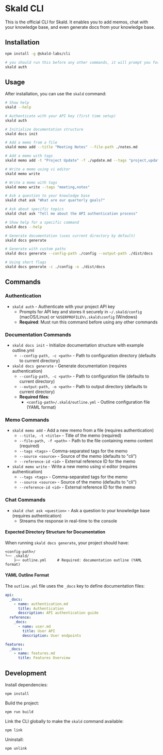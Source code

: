 # Skald CLI

This is the official CLI for Skald. It enables you to add memos, chat with your knowledge base, and even generate docs from your knowledge base.

## Installation

```bash
npm install -g @skald-labs/cli

# you should run this before any other commands, it will prompt you for an API key
skald auth
```


## Usage

After installation, you can use the `skald` command:

```bash
# Show help
skald --help

# Authenticate with your API key (first time setup)
skald auth

# Initialize documentation structure
skald docs init

# Add a memo from a file
skald memo add --title "Meeting Notes" --file-path ./notes.md

# Add a memo with tags
skald memo add -t "Project Update" -f ./update.md --tags "project,update"

# Write a memo using vi editor
skald memo write

# Write a memo with tags
skald memo write --tags "meeting,notes"

# Ask a question to your knowledge base
skald chat ask "What are our quarterly goals?"

# Ask about specific topics
skald chat ask "Tell me about the API authentication process"

# Show help for a specific command
skald docs --help

# Generate documentation (uses current directory by default)
skald docs generate

# Generate with custom paths
skald docs generate --config-path ./config --output-path ./dist/docs

# Using short flags
skald docs generate -c ./config -o ./dist/docs
```

## Commands

### Authentication
- `skald auth` - Authenticate with your project API key
  - Prompts for API key and stores it securely in `~/.skald/config` (macOS/Linux) or `%USERPROFILE%\.skald\config` (Windows)
  - **Required**: Must run this command before using any other commands

### Documentation Commands
- `skald docs init` - Initialize documentation structure with example outline.yml
  - `--config-path, -c <path>` - Path to configuration directory (defaults to current directory)
- `skald docs generate` - Generate documentation (requires authentication)
  - `--config-path, -c <path>` - Path to configuration file (defaults to current directory)
  - `--output-path, -o <path>` - Path to output directory (defaults to current directory)
  - **Required files**:
    - `<config-path>/.skald/outline.yml` - Outline configuration file (YAML format)

### Memo Commands
- `skald memo add` - Add a new memo from a file (requires authentication)
  - `--title, -t <title>` - Title of the memo (required)
  - `--file-path, -f <path>` - Path to the file containing memo content (required)
  - `--tags <tags>` - Comma-separated tags for the memo
  - `--source <source>` - Source of the memo (defaults to "cli")
  - `--reference-id <id>` - External reference ID for the memo
- `skald memo write` - Write a new memo using vi editor (requires authentication)
  - `--tags <tags>` - Comma-separated tags for the memo
  - `--source <source>` - Source of the memo (defaults to "cli")
  - `--reference-id <id>` - External reference ID for the memo

### Chat Commands
- `skald chat ask <question>` - Ask a question to your knowledge base (requires authentication)
  - Streams the response in real-time to the console

#### Expected Directory Structure for Documentation

When running `skald docs generate`, your project should have:

```
<config-path>/
└── .skald/
    ├── outline.yml     # Required: documentation outline (YAML format)
```

#### YAML Outline Format

The `outline.yml` file uses the `_docs` key to define documentation files:

```yaml
api:
  _docs:
    - name: authentication.md
      title: Authentication
      description: API authentication guide
  reference:
    _docs:
      - name: user.md
        title: User API
        description: User endpoints

features:
  _docs:
    - name: features.md
      title: Features Overview
```


## Development

Install dependencies:
```bash
npm install
```

Build the project:
```bash
npm run build
```

Link the CLI globally to make the `skald` command available:
```bash
npm link
```

Uninstall:
```bash
npm unlink 
```
